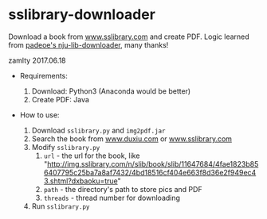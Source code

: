# sslibrary-downloader
Download a book from www.sslibrary.com and create PDF.
Logic learned from [padeoe's nju-lib-downloader](https://github.com/padeoe/nju-lib-downloader), many thanks!

zamlty 2017.06.18

- Requirements: 
  1. Download: Python3 (Anaconda would be better)
  2. Create PDF: Java

- How to use:
  1. Download `sslibrary.py` and `img2pdf.jar`
  2. Search the book from www.duxiu.com or www.sslibrary.com
  3. Modify `sslibrary.py`
      1. `url` - the url for the book, like "http://img.sslibrary.com/n/slib/book/slib/11647684/4fae1823b856407795c25ba7a8af7432/4bd18516cf404e663f8d36e2f949ec43.shtml?dxbaoku=true"
      2. `path` - the directory's path to store pics and PDF
      3. `threads` - thread number for downloading
  4. Run `sslibrary.py`
